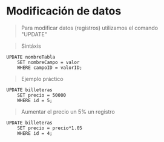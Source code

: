 # Modificación de datos  

> Para modificar datos (registros) utilizamos el comando  
> "UPDATE"  

> Sintáxis

    UPDATE nombreTabla  
        SET nombreCampo = valor  
        WHERE campoID = valorID;

> Ejemplo práctico 

    UPDATE billeteras  
        SET precio = 50000
        WHERE id = 5;


> Aumentar el precio un 5% un registro 

    UPDATE billeteras  
        SET precio = precio*1.05  
        WHERE id = 4;